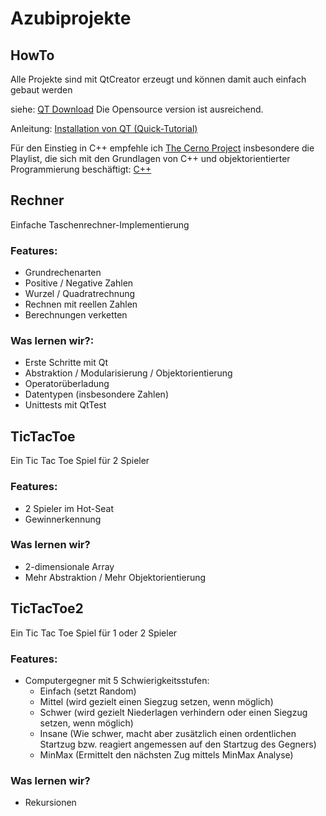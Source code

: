 # Azubiprojekte
## HowTo
Alle Projekte sind mit QtCreator erzeugt und können damit auch einfach gebaut werden

siehe: [QT Download](https://qt.io/download) Die Opensource version ist ausreichend.

Anleitung: [Installation von QT (Quick-Tutorial) ](https://www.youtube.com/watch?v=8bE01C267YU)

Für den Einstieg in C++ empfehle ich [The Cerno Project](https://www.youtube.com/c/TheChernoProject) insbesondere die Playlist, die sich mit den Grundlagen von C++ und objektorientierter Programmierung beschäftigt: [C++](https://www.youtube.com/watch?v=18c3MTX0PK0&list=PLlrATfBNZ98dudnM48yfGUldqGD0S4FFb)


## Rechner
Einfache Taschenrechner-Implementierung
### Features:
  * Grundrechenarten
  * Positive / Negative Zahlen
  * Wurzel / Quadratrechnung
  * Rechnen mit reellen Zahlen
  * Berechnungen verketten
### Was lernen wir?:
  * Erste Schritte mit Qt
  * Abstraktion / Modularisierung / Objektorientierung
  * Operatorüberladung
  * Datentypen (insbesondere Zahlen)
  * Unittests mit QtTest

## TicTacToe
Ein Tic Tac Toe Spiel für 2 Spieler
### Features:
  * 2 Spieler im Hot-Seat
  * Gewinnerkennung
### Was lernen wir?
 * 2-dimensionale Array
 * Mehr Abstraktion / Mehr Objektorientierung

## TicTacToe2
Ein Tic Tac Toe Spiel für 1 oder 2 Spieler
### Features:
 * Computergegner mit 5 Schwierigkeitsstufen:
   * Einfach (setzt Random)
   * Mittel (wird gezielt einen Siegzug setzen, wenn möglich)
   * Schwer (wird gezielt Niederlagen verhindern oder einen Siegzug setzen, wenn möglich) 
   * Insane (Wie schwer, macht aber zusätzlich einen ordentlichen Startzug bzw. reagiert angemessen auf den Startzug des Gegners) 
   * MinMax (Ermittelt den nächsten Zug mittels MinMax Analyse)
### Was lernen wir?
 * Rekursionen
